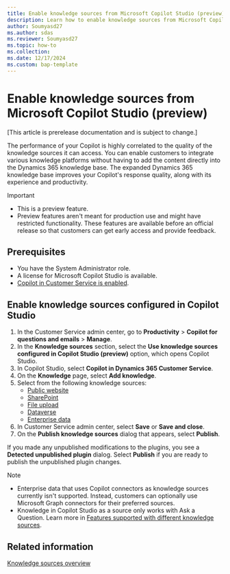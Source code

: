 ```yaml
---
title: Enable knowledge sources from Microsoft Copilot Studio (preview)
description: Learn how to enable knowledge sources from Microsoft Copilot Studio.
author: Soumyasd27
ms.author: sdas
ms.reviewer: Soumyasd27
ms.topic: how-to 
ms.collection: 
ms.date: 12/17/2024
ms.custom: bap-template
---
```


# Enable knowledge sources from Microsoft Copilot Studio (preview)

[This article is prerelease documentation and is subject to change.]

The performance of your Copilot is highly correlated to the quality of the knowledge sources it can access. You can enable customers to integrate various knowledge platforms without having to add the content directly into the Dynamics 365 knowledge base. The expanded Dynamics 365 knowledge base improves your Copilot's response quality, along with its experience and productivity.

> [!IMPORTANT]
>
> - This is a preview feature.
> - Preview features aren't meant for production use and might have restricted functionality. These features are available before an official release so that customers can get early access and provide feedback.

## Prerequisites

- You have the System Administrator role. 
- A license for  Microsoft Copilot Studio is available. 
- [Copilot in Customer Service is enabled](configure-copilot-features.md#manage-copilot-features-in-customer-service). 

## Enable knowledge sources configured in Copilot Studio
 
1. In the Customer Service admin center, go to **Productivity** > **Copilot for questions and emails** > **Manage**. 
1. In the **Knowledge sources** section, select the **Use knowledge sources configured in Copilot Studio (preview)** option, which opens Copilot Studio. 
1. In Copilot Studio, select **Copilot in Dynamics 365 Customer Service**.
1. On the **Knowledge** page, select **Add knowledge**.
1. Select from the following knowledge sources:
    - [Public website](/microsoft-copilot-studio/knowledge-add-public-website)
    - [SharePoint](/microsoft-copilot-studio/knowledge-add-sharepoint)
    - [File upload](/microsoft-copilot-studio/knowledge-add-file-upload)
    - [Dataverse](/microsoft-copilot-studio/knowledge-add-dataverse)
    - [Enterprise data](/microsoft-copilot-studio/knowledge-graph-connections)
1. In Customer Service admin center, select **Save** or **Save and close**.
1. On the **Publish knowledge sources** dialog that appears, select **Publish**.

If you made any unpublished modifications to the plugins, you see a **Detected unpublished plugin** dialog. Select **Publish** if you are ready to publish the unpublished plugin changes.

> [!NOTE]
> - Enterprise data that uses Copilot connectors as knowledge sources currently isn't supported. Instead, customers can optionally use Microsoft Graph connectors for their preferred sources.
> - Knowledge in Copilot Studio as a source only works with Ask a Question. Learn more in [Features supported with different knowledge sources](copilot-enable-help-pane.md#features-supported-with-different-knowledge-sources).

## Related information

[Knowledge sources overview](/microsoft-copilot-studio/knowledge-copilot-studio)
